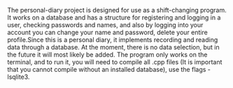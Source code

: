 The personal-diary project is designed for use as a shift-changing program. It works on a database and has a structure for registering and logging in a user, checking passwords and names, and also by logging into your account you can change your name and password, delete your entire profile.Since this is a personal diary, it implements recording and reading data through a database. At the moment, there is no data selection, but in the future it will most likely be added. The program only works on the terminal, and to run it, you will need to compile all .cpp files (It is important that you cannot compile without an installed database), use the flags -lsqlite3.
